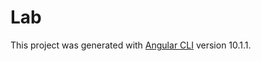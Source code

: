 # Lab

This project was generated with [Angular CLI](https://github.com/angular/angular-cli) version 10.1.1.
